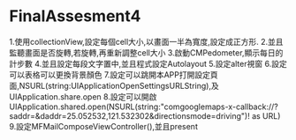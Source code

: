 # FinalAssesment4
1.使用collectionView,設定每個cell大小,以畫面一半為寬度,設定成正方形.
2.並且監聽畫面是否旋轉,若旋轉,再重新調整cell大小
3.啟動CMPedometer,顯示每日的計步數
4.並且設定每段文字置中,並且程式設定Autolayout
5.設定alter視窗
6.設定可以表格可以更換背景顏色
7.設定可以跳開本APP打開設定頁面,NSURL(string:UIApplicationOpenSettingsURLString),及UIApplication.share.open
8.設定可以開啟UIApplication.shared.open(NSURL(string:"comgooglemaps-x-callback://?saddr=&daddr=25.052532,121.532302&directionsmode=driving")! as URL)
9.設定MFMailComposeViewController(),並且present
